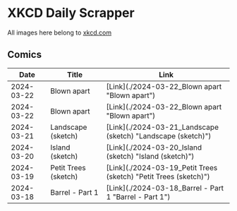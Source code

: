 # XKCD Daily Scrapper

All images here belong to [xkcd.com](https://xkcd.com "xkcd.com")

## Comics

| Date       | Title                | Link                                                             |
| ---------- | -------------------- | ---------------------------------------------------------------- |
| 2024-03-22 | Blown apart          | [Link](./2024-03-22_Blown apart "Blown apart")                   |
| 2024-03-22 | Blown apart                    | [Link](./2024-03-22_Blown apart "Blown apart") |
| 2024-03-21 | Landscape (sketch)   | [Link](./2024-03-21_Landscape (sketch) "Landscape (sketch)")     |
| 2024-03-20 | Island (sketch)      | [Link](./2024-03-20_Island (sketch) "Island (sketch)")           |
| 2024-03-19 | Petit Trees (sketch) | [Link](./2024-03-19_Petit Trees (sketch) "Petit Trees (sketch)") |
| 2024-03-18 | Barrel - Part 1      | [Link](./2024-03-18_Barrel - Part 1 "Barrel - Part 1")           |
